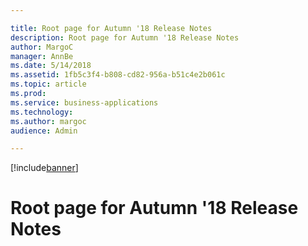 ```yaml
---

title: Root page for Autumn '18 Release Notes
description: Root page for Autumn '18 Release Notes
author: MargoC
manager: AnnBe
ms.date: 5/14/2018
ms.assetid: 1fb5c3f4-b808-cd82-956a-b51c4e2b061c
ms.topic: article
ms.prod: 
ms.service: business-applications
ms.technology: 
ms.author: margoc
audience: Admin

---
```


[!include[banner](../includes/banner.md)]

# Root page for Autumn '18 Release Notes
